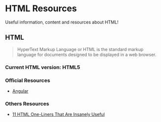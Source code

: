 # HTML Resources

Useful information, content and resources about HTML!

## HTML

> HyperText Markup Language or HTML is the standard markup language for documents designed to be displayed in a web browser. 
 

### Current HTML version: HTML5

### Official Resources
* [Angular](https://angular.io/)


### Others Resources
* [11 HTML One-Liners That Are Insanely Useful](https://javascript.plainenglish.io/11-html-one-liners-that-are-insanely-useful-3b62f4e57a06)
